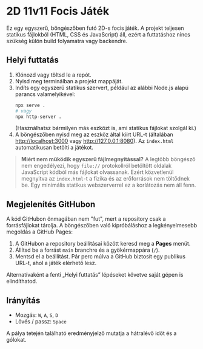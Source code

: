 # 2D 11v11 Focis Játék

Ez egy egyszerű, böngészőben futó 2D-s focis játék. A projekt teljesen statikus fájlokból (HTML, CSS és JavaScript) áll, ezért a futtatáshoz nincs szükség külön build folyamatra vagy backendre.

## Helyi futtatás

1. Klónozd vagy töltsd le a repót.
2. Nyisd meg terminálban a projekt mappáját.
3. Indíts egy egyszerű statikus szervert, például az alábbi Node.js alapú parancs valamelyikével:
   ```bash
   npx serve .
   # vagy
   npx http-server .
   ```
   (Használhatsz bármilyen más eszközt is, ami statikus fájlokat szolgál ki.)
4. A böngészőben nyisd meg az eszköz által kiírt URL-t (általában <http://localhost:3000> vagy <http://127.0.0.1:8080>). Az `index.html` automatikusan betölti a játékot.

> **Miért nem működik egyszerű fájlmegnyitással?**
> A legtöbb böngésző nem engedélyezi, hogy `file://` protokollról betöltött oldalak JavaScript kódból más fájlokat olvassanak. Ezért közvetlenül megnyitva az `index.html`-t a fizika és az erőforrások nem töltődnek be. Egy minimális statikus webszerverrel ez a korlátozás nem áll fenn.

## Megjelenítés GitHubon

A kód GitHubon önmagában nem "fut", mert a repository csak a forrásfájlokat tárolja. A böngészőben való kipróbáláshoz a legkényelmesebb megoldás a GitHub Pages:

1. A GitHubon a repository beállításai között keresd meg a **Pages** menüt.
2. Állítsd be a forrást `main` branchre és a gyökérmappára (`/`).
3. Mentsd el a beállítást. Pár perc múlva a GitHub biztosít egy publikus URL-t, ahol a játék elérhető lesz.

Alternatívaként a fenti „Helyi futtatás” lépéseket követve saját gépen is elindíthatod.

## Irányítás

- Mozgás: `W`, `A`, `S`, `D`
- Lövés / passz: `Space`

A pálya tetején található eredményjelző mutatja a hátralévő időt és a gólokat.
